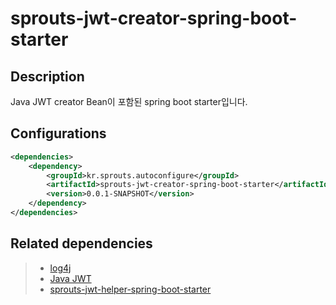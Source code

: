 # sprouts-jwt-creator-spring-boot-starter

## Description
Java JWT creator Bean이 포함된 spring boot starter입니다.

## Configurations
```xml
<dependencies>
    <dependency>
        <groupId>kr.sprouts.autoconfigure</groupId>
        <artifactId>sprouts-jwt-creator-spring-boot-starter</artifactId>
        <version>0.0.1-SNAPSHOT</version>
    </dependency>
</dependencies>
```

## Related dependencies
> * [log4j](https://logging.apache.org/log4j/2.x/)
> * [Java JWT](https://github.com/jwtk/jjwt)
> * [sprouts-jwt-helper-spring-boot-starter](http://gitlab.sprouts.kr/sprouts/autoconfigure/sprouts-jwt-helper-spring-boot-starter)